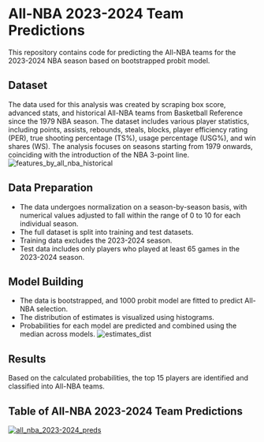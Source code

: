 # All-NBA 2023-2024 Team Predictions

This repository contains code for predicting the All-NBA teams for the 2023-2024 NBA season based on bootstrapped probit model.

## Dataset
The data used for this analysis was created by scraping box score, advanced stats, and historical All-NBA teams from Basketball Reference since the 1979 NBA season. The dataset includes various player statistics, including points, assists, rebounds, steals, blocks, player efficiency rating (PER), true shooting percentage (TS%), usage percentage (USG%), and win shares (WS). The analysis focuses on seasons starting from 1979 onwards, coinciding with the introduction of the NBA 3-point line.
![features_by_all_nba_historical](https://github.com/oscaralonso12/All-NBA-teams-prediction/assets/41983149/e216e31a-ec5d-4d1e-a8f5-c3b58dd1ab1c)

## Data Preparation
- The data undergoes normalization on a season-by-season basis, with numerical values adjusted to fall within the range of 0 to 10 for each individual season.
- The full dataset is split into training and test datasets.
- Training data excludes the 2023-2024 season.
- Test data includes only players who played at least 65 games in the 2023-2024 season.

## Model Building
- The data is bootstrapped, and 1000 probit model are fitted to predict All-NBA selection.
- The distribution of estimates is visualized using histograms.
- Probabilities for each model are predicted and combined using the median across models.
![estimates_dist](https://github.com/oscaralonso12/All-NBA-teams-prediction/assets/41983149/6f06e092-6a48-4ed0-b3d4-aafab62070c6)

## Results
Based on the calculated probabilities, the top 15 players are identified and classified into All-NBA teams.

## Table of All-NBA 2023-2024 Team Predictions
[![all_nba_2023-2024_preds](https://github.com/oscaralonso12/All-NBA-teams-prediction/assets/41983149/6809d008-764f-48b8-88b1-5859b9c12268)](https://github.com/oscaralonso12/All-NBA-teams-prediction/blob/main/2024/all_nba_2024.qmd)
